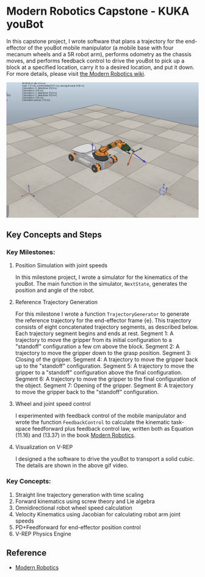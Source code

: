 # Modern Robotics Capstone - KUKA youBot

In this capstone project, I wrote software that plans a trajectory for the end-effector of the youBot mobile manipulator (a mobile base with four mecanum wheels and a 5R robot arm), performs odometry as the chassis moves, and performs feedback control to drive the youBot to pick up a block at a specified location, carry it to a desired location, and put it down. For more details, please visit [the Modern Robotics wiki](http://hades.mech.northwestern.edu/index.php/Mobile_Manipulation_Capstone).

<img src="results/CoppeliaSim.gif" width="1000" />

## Key Concepts and Steps

### Key Milestones:

1. Position Simulation with joint speeds

   In this milestone project, I wrote a simulator for the kinematics of the youBot. The main function in the simulator, `NextState`, generates the position and angle of the robot. 

2. Reference Trajectory Generation

   For this milestone I wrote a function `TrajectoryGenerator` to generate the reference trajectory for the end-effector frame {e}. This trajectory consists of eight concatenated trajectory segments, as described below. Each trajectory segment begins and ends at rest.
   Segment 1: A trajectory to move the gripper from its initial configuration to a "standoff" configuration a few cm above the block.
   Segment 2: A trajectory to move the gripper down to the grasp position.
   Segment 3: Closing of the gripper.
   Segment 4: A trajectory to move the gripper back up to the "standoff" configuration.
   Segment 5: A trajectory to move the gripper to a "standoff" configuration above the final configuration.
   Segment 6: A trajectory to move the gripper to the final configuration of the object.
   Segment 7: Opening of the gripper.
   Segment 8: A trajectory to move the gripper back to the "standoff" configuration.

3. Wheel and joint speed control

   I experimented with feedback control of the mobile manipulator and wrote the function `FeedbackControl` to calculate the kinematic task-space feedforward plus feedback control law, written both as Equation (11.16) and (13.37) in the book [Modern Robotics](http://modernrobotics.org/).

4. Visualization on V-REP

   I designed a the software to drive the youBot to transport a solid cubic. The details are shown in the above gif video.

### Key Concepts:

1. Straight line trajectory generation with time scaling
2. Forward kinematics using screw theory and Lie algebra
3. Omnidirectional robot wheel speed calculation
4. Velocity Kinematics using Jacobian for calculating robot arm joint speeds
5. PD+Feedforward for end-effector position control
6. V-REP Physics Engine

## Reference

- [Modern Robotics](http://modernrobotics.org/)

